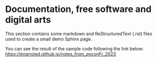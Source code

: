 # Documentation, free software and digital arts

This section contains some markdown and ReStructuredText (.rst) files used to create a small demo Sphinx page.

You can see the result of the sample code following the link below:
https://enarroied.github.io/notes_from_pyconFr_2023
